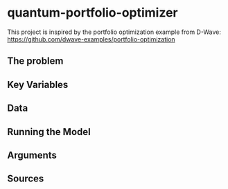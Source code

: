 # quantum-portfolio-optimizer

This project is inspired by the portfolio optimization example from D-Wave: https://github.com/dwave-examples/portfolio-optimization

## The problem

## Key Variables 

## Data

## Running the Model

## Arguments

## Sources
